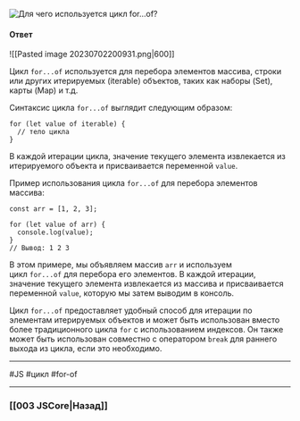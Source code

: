 ![Для чего используется цикл `for…of`?](https://youtu.be/G4iYlbilozM?t=223)

#### Ответ

![[Pasted image 20230702200931.png|600]]

Цикл `for...of` используется для перебора элементов массива, строки или других итерируемых (iterable) объектов, таких как наборы (Set), карты (Map) и т.д.

Синтаксис цикла `for...of` выглядит следующим образом:

```
for (let value of iterable) {
  // тело цикла
}
```

В каждой итерации цикла, значение текущего элемента извлекается из итерируемого объекта и присваивается переменной `value`.

Пример использования цикла `for...of` для перебора элементов массива:

```
const arr = [1, 2, 3];

for (let value of arr) {
  console.log(value);
}
// Вывод: 1 2 3
```

В этом примере, мы объявляем массив `arr` и используем цикл `for...of` для перебора его элементов. В каждой итерации, значение текущего элемента извлекается из массива и присваивается переменной `value`, которую мы затем выводим в консоль.

Цикл `for...of` предоставляет удобный способ для итерации по элементам итерируемых объектов и может быть использован вместо более традиционного цикла `for` с использованием индексов. Он также может быть использован совместно с оператором `break` для раннего выхода из цикла, если это необходимо.

___
 #JS #цикл #for-of

___

### [[003 JSCore|Назад]]